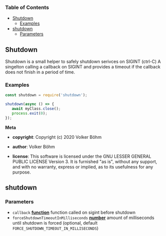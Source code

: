 <!-- Generated by documentation.js. Update this documentation by updating the source code. -->

### Table of Contents

-   [Shutdown][1]
    -   [Examples][2]
-   [shutdown][3]
    -   [Parameters][4]

## Shutdown

Shutdown is a small helper to safely shutdown serivces on SIGINT (ctrl-C)
A singelton calling a callback on SIGINT and provides a timeout if the callback does not finish in a period of time.

### Examples

```javascript
const shutdown = require('shutdown');

shutdown(async () => {
   await myClass.close();
   process.exit(0);
});
```

**Meta**

-   **copyright**: Copyright (c) 2020 Volker Böhm

-   **author**: Volker Böhm
-   **license**: This software is licensed under the GNU LESSER GENERAL PUBLIC LICENSE Version 3. It is furnished
    "as is", without any support, and with no warranty, express or implied, as to its usefulness for
    any purpose.

## shutdown

### Parameters

-   `callback` **[function][5]** function called on sigint before shutdown
-   `forceShutdownTimeoutInMilliseconds` **[number][6]** amount of milliseconds until shutdown is forced (optional, default `FORCE_SHUTDOWN_TIMEOUT_IN_MILLISECONDS`)

[1]: #shutdown

[2]: #examples

[3]: #shutdown-1

[4]: #parameters

[5]: https://developer.mozilla.org/docs/Web/JavaScript/Reference/Statements/function

[6]: https://developer.mozilla.org/docs/Web/JavaScript/Reference/Global_Objects/Number
